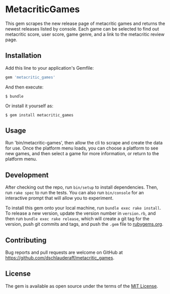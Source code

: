 # MetacriticGames

This gem scrapes the new release page of metacritic games and returns the newest releases listed by console. Each
game can be selected to find out metacritic score, user score, game genre, and a link to the metacritic review page.

## Installation

Add this line to your application's Gemfile:

```ruby
gem 'metacritic_games'
```

And then execute:

    $ bundle

Or install it yourself as:

    $ gem install metacritic_games

## Usage

Run 'bin/metacritic-games', then allow the cli to scrape and create the data for use. Once the platform menu loads, you can choose a platform to
see new games, and then select a game for more information, or return to the platform menu.

## Development

After checking out the repo, run `bin/setup` to install dependencies. Then, run `rake spec` to run the tests. You can also run `bin/console` for an interactive prompt that will allow you to experiment.

To install this gem onto your local machine, run `bundle exec rake install`. To release a new version, update the version number in `version.rb`, and then run `bundle exec rake release`, which will create a git tag for the version, push git commits and tags, and push the `.gem` file to [rubygems.org](https://rubygems.org).

## Contributing

Bug reports and pull requests are welcome on GitHub at https://github.com/dschlauderaff/metacritic_games.


## License

The gem is available as open source under the terms of the [MIT License](http://opensource.org/licenses/MIT).

